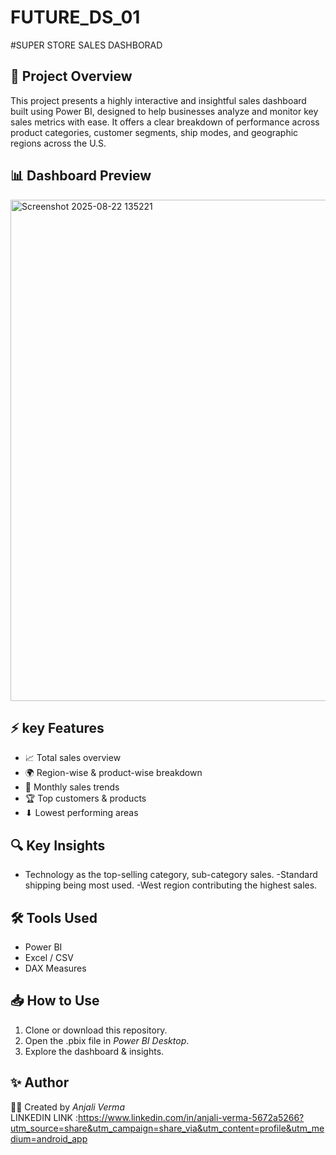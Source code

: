 # FUTURE_DS_01 
#SUPER STORE SALES DASHBORAD 

## 📌 Project Overview
This project presents a highly interactive and insightful sales dashboard built using Power BI, designed to help businesses analyze and monitor key sales metrics with ease. It offers a clear breakdown of performance across product categories, customer segments, ship modes, and geographic regions across the U.S.



## 📊 Dashboard Preview
<img width="1437" height="802" alt="Screenshot 2025-08-22 135221" src="https://github.com/user-attachments/assets/64eb9dd0-89f8-4bf0-9ce3-5a5bea735f3f" /> 

## ⚡ key Features
- 📈 Total sales overview  
- 🌍 Region-wise & product-wise breakdown  
- 📅 Monthly sales trends  
- 🏆 Top customers & products  
- ⬇ Lowest performing areas  

## 🔍 Key Insights
- Technology as the top-selling category, sub-category sales.
-Standard shipping being most used.
-West region contributing the highest sales. 


## 🛠 Tools Used
- Power BI  
- Excel / CSV  
- DAX Measures

## 📥 How to Use
1. Clone or download this repository.  
2. Open the .pbix file in *Power BI Desktop*.  
3. Explore the dashboard & insights.  

## ✨ Author
👩‍💻 Created by *Anjali Verma*  
LINKEDIN LINK :https://www.linkedin.com/in/anjali-verma-5672a5266?utm_source=share&utm_campaign=share_via&utm_content=profile&utm_medium=android_app
